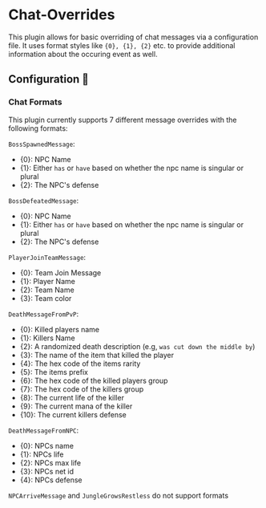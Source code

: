 # Chat-Overrides

This plugin allows for basic overriding of chat messages via a configuration file. It uses format styles like `{0}, {1}, {2}` etc. to provide additional information about the occuring event as well.

## Configuration 🧪
### Chat Formats

This plugin currently supports 7 different message overrides with the following formats:

`BossSpawnedMessage`:
  * {0}: NPC Name
  * {1}: Either `has` or `have` based on whether the npc name is singular or plural
  * {2}: The NPC's defense
  
`BossDefeatedMessage`:
  * {0}: NPC Name
  * {1}: Either `has` or `have` based on whether the npc name is singular or plural
  * {2}: The NPC's defense
  
`PlayerJoinTeamMessage`:
  * {0}: Team Join Message
  * {1}: Player Name
  * {2}: Team Name
  * {3}: Team color
  
`DeathMessageFromPvP`:
  * {0}: Killed players name
  * {1}: Killers Name
  * {2}: A randomized death description (e.g, `was cut down the middle by`)
  * {3}: The name of the item that killed the player
  * {4}: The hex code of the items rarity
  * {5}: The items prefix
  * {6}: The hex code of the killed players group
  * {7}: The hex code of the killers group
  * {8}: The current life of the killer
  * {9}: The current mana of the killer
  * {10}: The current killers defense
  
`DeathMessageFromNPC`:
  * {0}: NPCs name
  * {1}: NPCs life
  * {2}: NPCs max life
  * {3}: NPCs net id
  * {4}: NPCs defense
  
  `NPCArriveMessage` and `JungleGrowsRestless` do not support formats
